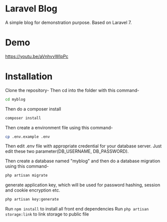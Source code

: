# Laravel Blog
A simple blog for demonstration purpose. Based on Laravel 7.
# Demo
https://youtu.be/aVnhvvWIpPc
# Installation
Clone the repository-
Then cd into the folder with this command-
```sh
cd myblog
```
Then do a composer install
```sh
composer install
```
Then create a environment file using this command-
```sh
cp .env.example .env
```
Then edit .env file with appropriate credential for your database server. Just edit these two parameter(DB_USERNAME, DB_PASSWORD).

Then create a database named "myblog" and then do a database migration using this command-
```sh
php artisan migrate
```
generate application key, which will be used for password hashing, session and cookie encryption etc.
```sh
php artisan key:generate
```
Run ``` npm install ``` to install all front end dependencies
Run ``` php artisan storage:link ``` to link storage to public file


